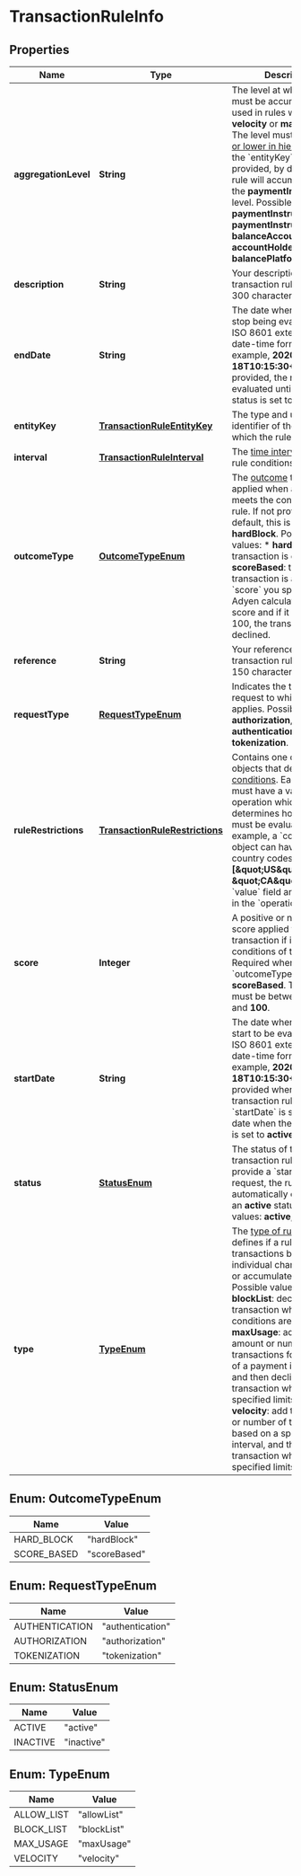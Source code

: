 

# TransactionRuleInfo


## Properties

| Name | Type | Description | Notes |
|------------ | ------------- | ------------- | -------------|
|**aggregationLevel** | **String** | The level at which data must be accumulated, used in rules with &#x60;type&#x60; **velocity** or **maxUsage**. The level must be the [same or lower in hierarchy](https://docs.adyen.com/issuing/transaction-rules#accumulate-data) than the &#x60;entityKey&#x60;.  If not provided, by default, the rule will accumulate data at the **paymentInstrument** level.  Possible values: **paymentInstrument**, **paymentInstrumentGroup**, **balanceAccount**, **accountHolder**, **balancePlatform**. |  [optional] |
|**description** | **String** | Your description for the transaction rule, maximum 300 characters. |  |
|**endDate** | **String** | The date when the rule will stop being evaluated, in ISO 8601 extended offset date-time format. For example, **2020-12-18T10:15:30+01:00**.  If not provided, the rule will be evaluated until the rule status is set to **inactive**. |  [optional] |
|**entityKey** | [**TransactionRuleEntityKey**](TransactionRuleEntityKey.md) | The type and unique identifier of the resource to which the rule applies. |  |
|**interval** | [**TransactionRuleInterval**](TransactionRuleInterval.md) | The [time interval](https://docs.adyen.com/issuing/transaction-rules#time-intervals) when the rule conditions apply. |  |
|**outcomeType** | [**OutcomeTypeEnum**](#OutcomeTypeEnum) | The [outcome](https://docs.adyen.com/issuing/transaction-rules#outcome) that will be applied when a transaction meets the conditions of the rule. If not provided, by default, this is set to **hardBlock**.  Possible values:   * **hardBlock**: the transaction is declined.  * **scoreBased**: the transaction is assigned the &#x60;score&#x60; you specified. Adyen calculates the total score and if it exceeds 100, the transaction is declined. |  [optional] |
|**reference** | **String** | Your reference for the transaction rule, maximum 150 characters. |  |
|**requestType** | [**RequestTypeEnum**](#RequestTypeEnum) | Indicates the type of request to which the rule applies.  Possible values: **authorization**, **authentication**, **tokenization**. |  [optional] |
|**ruleRestrictions** | [**TransactionRuleRestrictions**](TransactionRuleRestrictions.md) | Contains one or more objects that define the [rule conditions](https://docs.adyen.com/issuing/transaction-rules#conditions). Each object must have a value and an operation which determines how the values must be evaluated.  For example, a &#x60;countries&#x60; object can have a list of country codes **[\&quot;US\&quot;, \&quot;CA\&quot;]** in the &#x60;value&#x60; field and **anyMatch** in the &#x60;operation&#x60; field. |  |
|**score** | **Integer** | A positive or negative score applied to the transaction if it meets the conditions of the rule. Required when &#x60;outcomeType&#x60; is **scoreBased**.  The value must be between **-100** and **100**. |  [optional] |
|**startDate** | **String** | The date when the rule will start to be evaluated, in ISO 8601 extended offset date-time format. For example, **2020-12-18T10:15:30+01:00**.  If not provided when creating a transaction rule, the &#x60;startDate&#x60; is set to the date when the rule status is set to **active**.    |  [optional] |
|**status** | [**StatusEnum**](#StatusEnum) | The status of the transaction rule. If you provide a &#x60;startDate&#x60; in the request, the rule is automatically created  with an **active** status.   Possible values: **active**, **inactive**. |  [optional] |
|**type** | [**TypeEnum**](#TypeEnum) | The [type of rule](https://docs.adyen.com/issuing/transaction-rules#rule-types), which defines if a rule blocks transactions based on individual characteristics or accumulates data.  Possible values:  * **blockList**: decline a transaction when the conditions are met.  * **maxUsage**: add the amount or number of transactions for the lifetime of a payment instrument, and then decline a transaction when the specified limits are met.  * **velocity**: add the amount or number of transactions based on a specified time interval, and then decline a transaction when the specified limits are met.  |  |



## Enum: OutcomeTypeEnum

| Name | Value |
|---- | -----|
| HARD_BLOCK | &quot;hardBlock&quot; |
| SCORE_BASED | &quot;scoreBased&quot; |



## Enum: RequestTypeEnum

| Name | Value |
|---- | -----|
| AUTHENTICATION | &quot;authentication&quot; |
| AUTHORIZATION | &quot;authorization&quot; |
| TOKENIZATION | &quot;tokenization&quot; |



## Enum: StatusEnum

| Name | Value |
|---- | -----|
| ACTIVE | &quot;active&quot; |
| INACTIVE | &quot;inactive&quot; |



## Enum: TypeEnum

| Name | Value |
|---- | -----|
| ALLOW_LIST | &quot;allowList&quot; |
| BLOCK_LIST | &quot;blockList&quot; |
| MAX_USAGE | &quot;maxUsage&quot; |
| VELOCITY | &quot;velocity&quot; |



